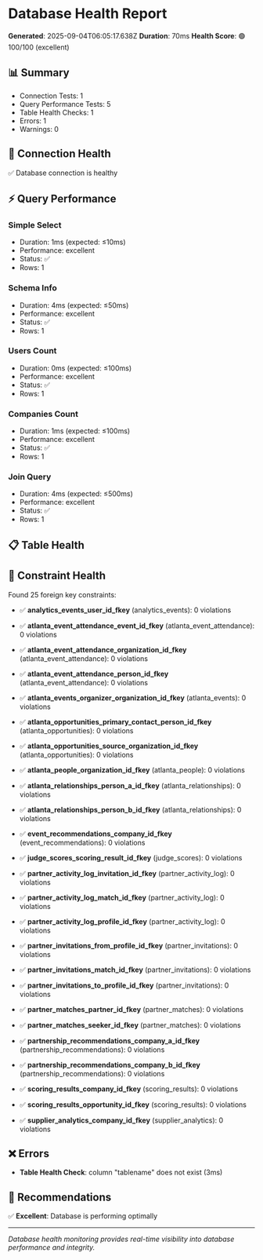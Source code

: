 # Database Health Report

**Generated**: 2025-09-04T06:05:17.638Z
**Duration**: 70ms
**Health Score**: 🟢 100/100 (excellent)

## 📊 Summary
- Connection Tests: 1
- Query Performance Tests: 5  
- Table Health Checks: 1
- Errors: 1
- Warnings: 0

## 🔌 Connection Health
✅ Database connection is healthy

## ⚡ Query Performance

### Simple Select
- Duration: 1ms (expected: ≤10ms)
- Performance: excellent
- Status: ✅
- Rows: 1


### Schema Info
- Duration: 4ms (expected: ≤50ms)
- Performance: excellent
- Status: ✅
- Rows: 1


### Users Count
- Duration: 0ms (expected: ≤100ms)
- Performance: excellent
- Status: ✅
- Rows: 1


### Companies Count
- Duration: 1ms (expected: ≤100ms)
- Performance: excellent
- Status: ✅
- Rows: 1


### Join Query
- Duration: 4ms (expected: ≤500ms)
- Performance: excellent
- Status: ✅
- Rows: 1



## 📋 Table Health


## 🔗 Constraint Health

Found 25 foreign key constraints:

- ✅ **analytics_events_user_id_fkey** (analytics_events): 0 violations


- ✅ **atlanta_event_attendance_event_id_fkey** (atlanta_event_attendance): 0 violations


- ✅ **atlanta_event_attendance_organization_id_fkey** (atlanta_event_attendance): 0 violations


- ✅ **atlanta_event_attendance_person_id_fkey** (atlanta_event_attendance): 0 violations


- ✅ **atlanta_events_organizer_organization_id_fkey** (atlanta_events): 0 violations


- ✅ **atlanta_opportunities_primary_contact_person_id_fkey** (atlanta_opportunities): 0 violations


- ✅ **atlanta_opportunities_source_organization_id_fkey** (atlanta_opportunities): 0 violations


- ✅ **atlanta_people_organization_id_fkey** (atlanta_people): 0 violations


- ✅ **atlanta_relationships_person_a_id_fkey** (atlanta_relationships): 0 violations


- ✅ **atlanta_relationships_person_b_id_fkey** (atlanta_relationships): 0 violations


- ✅ **event_recommendations_company_id_fkey** (event_recommendations): 0 violations


- ✅ **judge_scores_scoring_result_id_fkey** (judge_scores): 0 violations


- ✅ **partner_activity_log_invitation_id_fkey** (partner_activity_log): 0 violations


- ✅ **partner_activity_log_match_id_fkey** (partner_activity_log): 0 violations


- ✅ **partner_activity_log_profile_id_fkey** (partner_activity_log): 0 violations


- ✅ **partner_invitations_from_profile_id_fkey** (partner_invitations): 0 violations


- ✅ **partner_invitations_match_id_fkey** (partner_invitations): 0 violations


- ✅ **partner_invitations_to_profile_id_fkey** (partner_invitations): 0 violations


- ✅ **partner_matches_partner_id_fkey** (partner_matches): 0 violations


- ✅ **partner_matches_seeker_id_fkey** (partner_matches): 0 violations


- ✅ **partnership_recommendations_company_a_id_fkey** (partnership_recommendations): 0 violations


- ✅ **partnership_recommendations_company_b_id_fkey** (partnership_recommendations): 0 violations


- ✅ **scoring_results_company_id_fkey** (scoring_results): 0 violations


- ✅ **scoring_results_opportunity_id_fkey** (scoring_results): 0 violations


- ✅ **supplier_analytics_company_id_fkey** (supplier_analytics): 0 violations





## ❌ Errors
- **Table Health Check**: column "tablename" does not exist (3ms)




## 🎯 Recommendations
✅ **Excellent**: Database is performing optimally

---
*Database health monitoring provides real-time visibility into database performance and integrity.*
